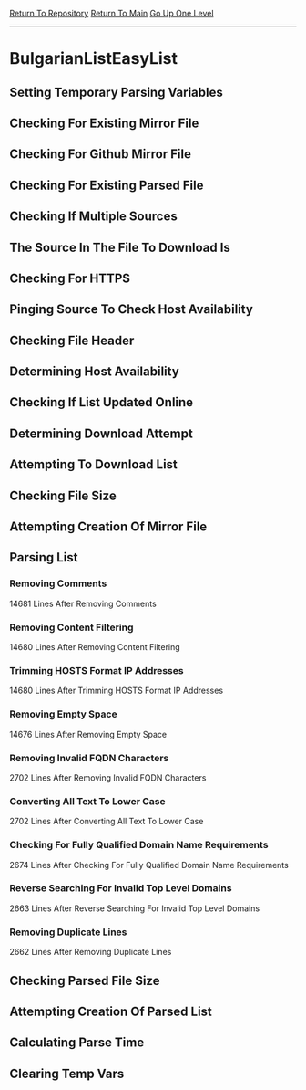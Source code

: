 [Return To Repository](https://github.com/deathbybandaid/piholeparser/)
[Return To Main](https://github.com/deathbybandaid/piholeparser/blob/master/RecentRunLogs/Mainlog.md)
[Go Up One Level](https://github.com/deathbybandaid/piholeparser/blob/master/RecentRunLogs/TopLevelScripts/30-Processing-External-Blacklists.md)
____________________________________
# BulgarianListEasyList
## Setting Temporary Parsing Variables
## Checking For Existing Mirror File
## Checking For Github Mirror File
## Checking For Existing Parsed File
## Checking If Multiple Sources
## The Source In The File To Download Is
## Checking For HTTPS
## Pinging Source To Check Host Availability
## Checking File Header
## Determining Host Availability
## Checking If List Updated Online
## Determining Download Attempt
## Attempting To Download List
## Checking File Size
## Attempting Creation Of Mirror File
## Parsing List
### Removing Comments
14681 Lines After Removing Comments
### Removing Content Filtering
14680 Lines After Removing Content Filtering
### Trimming HOSTS Format IP Addresses
14680 Lines After Trimming HOSTS Format IP Addresses
### Removing Empty Space
14676 Lines After Removing Empty Space
### Removing Invalid FQDN Characters
2702 Lines After Removing Invalid FQDN Characters
### Converting All Text To Lower Case
2702 Lines After Converting All Text To Lower Case
### Checking For Fully Qualified Domain Name Requirements
2674 Lines After Checking For Fully Qualified Domain Name Requirements
### Reverse Searching For Invalid Top Level Domains
2663 Lines After Reverse Searching For Invalid Top Level Domains
### Removing Duplicate Lines
2662 Lines After Removing Duplicate Lines
## Checking Parsed File Size
## Attempting Creation Of Parsed List
## Calculating Parse Time
## Clearing Temp Vars
